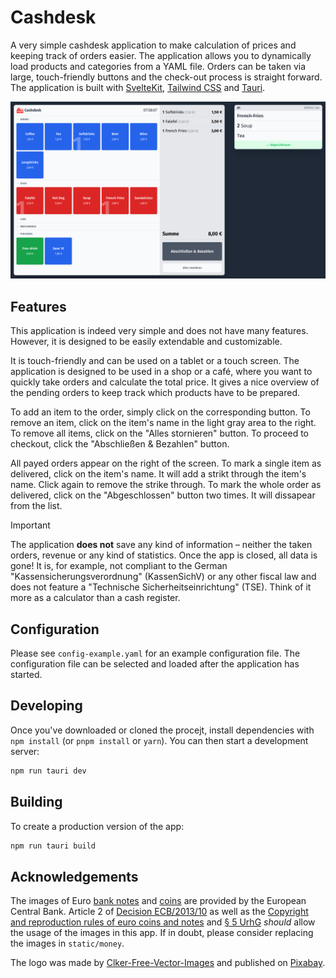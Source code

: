 # Cashdesk

A very simple cashdesk application to make calculation of prices and keeping track of orders easier. The application allows you to dynamically load products and categories from a YAML file. Orders can be taken via large, touch-friendly buttons and the check-out process is straight forward. The application is built with [SvelteKit](https://kit.svelte.dev), [Tailwind CSS](https://tailwindcss.com) and [Tauri](https://tauri.app).

![Screenshot of the interface](./screenshot.png)

## Features

This application is indeed very simple and does not have many features. However, it is designed to be easily extendable and customizable.

It is touch-friendly and can be used on a tablet or a touch screen. The application is designed to be used in a shop or a café, where you want to quickly take orders and calculate the total price. It gives a nice overview of the pending orders to keep track which products have to be prepared.

To add an item to the order, simply click on the corresponding button. To remove an item, click on the item's name in the light gray area to the right. To remove all items, click on the "Alles stornieren" button. To proceed to checkout, click the "Abschließen & Bezahlen" button.

All payed orders appear on the right of the screen. To mark a single item as delivered, click on the item's name. It will add a strikt through the item's name. Click again to remove the strike through. To mark the whole order as delivered, click on the "Abgeschlossen" button two times. It will dissapear from the list.

> [!IMPORTANT]  
> The application **does not** save any kind of information – neither the taken orders, revenue or any kind of statistics. Once the app is closed, all data is gone! It is, for example, not compliant to the German "Kassensicherungsverordnung" (KassenSichV) or any other fiscal law and does not feature a "Technische Sicherheitseinrichtung" (TSE). Think of it more as a calculator than a cash register.

## Configuration

Please see `config-example.yaml` for an example configuration file. The configuration file can be selected and loaded after the application has started.

## Developing

Once you've downloaded or cloned the procejt, install dependencies with `npm install` (or `pnpm install` or `yarn`).
You can then start a development server:

```bash
npm run tauri dev
```

## Building

To create a production version of the app:

```bash
npm run tauri build
```

## Acknowledgements

The images of Euro [bank notes](https://www.ecb.europa.eu/euro/banknotes/images/html/index.en.html) and [coins](https://www.ecb.europa.eu/euro/coins/common/html/index.en.html) are provided by the European Central Bank. Article 2 of [Decision ECB/2013/10](https://eur-lex.europa.eu/legal-content/EN/TXT/HTML/?uri=CELEX:02013D0010-20210104&from=EN#tocId4) as well as the [Copyright and reproduction rules of euro coins and notes](https://economy-finance.ec.europa.eu/euro/euro-coins-and-notes/copyright-and-reproduction-rules-euro-coins-and-notes_en) and [§ 5 UrhG](https://www.gesetze-im-internet.de/urhg/__5.html) _should_ allow the usage of the images in this app. If in doubt, please consider replacing the images in `static/money`.

The logo was made by [Clker-Free-Vector-Images](https://pixabay.com/de/users/clker-free-vector-images-3736/?utm_source=link-attribution&utm_medium=referral&utm_campaign=image&utm_content=312358) and published on [Pixabay](ttps://pixabay.com/de//?utm_source=link-attribution&utm_medium=referral&utm_campaign=image&utm_content=312358).
